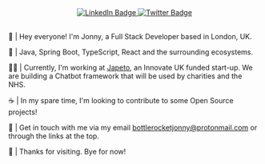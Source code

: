 <div id="badges" align="center">
  <a href="https://www.linkedin.com/in/jonny-coddington/">
    <img src="https://img.shields.io/badge/LinkedIn-blue?style=for-the-badge&logo=linkedin&logoColor=white" alt="LinkedIn Badge"/>
  </a>
  <a href="https://twitter.com/jonny__dev">
    <img src="https://img.shields.io/badge/Twitter-blue?style=for-the-badge&logo=twitter&logoColor=white" alt="Twitter Badge"/>
  </a><br>
</div>
<br>

👋 | Hey everyone! I'm Jonny, a Full Stack Developer based in London, UK.

🥞 | Java, Spring Boot, TypeScript, React and the surrounding ecosystems. 

🧑‍💻 | Currently, I'm working at <a href="https://www.japeto.ai/">Japeto</a>, an Innovate UK funded start-up. We are building a Chatbot framework that will be used by charities and the NHS.

☕ | In my spare time, I'm looking to contribute to some Open Source projects!

🚀 | Get in touch with me via my email bottlerocketjonny@protonmail.com or through the links at the top.

🌟 | Thanks for visiting. Bye for now!
